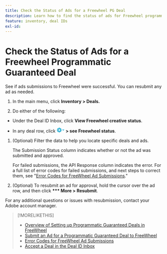 ```yaml
---
title: Check the Status of Ads for a Freewheel PG Deal
description: Learn how to find the status of ads for Freewheel programmatic guaranteed deals.
feature: inventory, deal IDs
exl-id: 
---
```

# Check the Status of Ads for a Freewheel Programmatic Guaranteed Deal

See if ads submissions to Freewheel were successful. You can resubmit any ad as needed.

1. In the main menu, click **Inventory > Deals.**

1. Do either of the following:

  * Under the Deal ID Inbox, click **View Freewheel creative status**.
  
  * In any deal row, click ![Options menu](/help/dsp/assets/options-menu.png) **> see Freewheel status**.

1. (Optional) Filter the data to help you locate specific deals and ads.

   The Submission Status column indicates whether or not the ad was submitted and approved.
   
   For failed submissions, the API Response column indicates the error. For a full list of error codes for failed submissions, and next steps to correct them, see "[Error Codes for FreeWheel Ad Submissions](freewheel-error-codes.md)."

1. (Optional) To resubmit an ad for approval, hold the cursor over the ad row, and then click **\*\*\* More > Resubmit**.

For any additional questions or issues with resubmission, contact your Adobe account manager.

>[!MORELIKETHIS]
>
>* [Overview of Setting up Programmatic Guaranteed Deals in FreeWheel](freewheel-overview.md)
>* [Submit an Ad for a Programmatic Guaranteed Deal to FreeWheel](freewheel-submit.md)
>* [Error Codes for FreeWheel Ad Submissions](freewheel-error-codes.md)
>* [Accept a Deal in the Deal ID Inbox](deal-id-inbox-accept.md)

